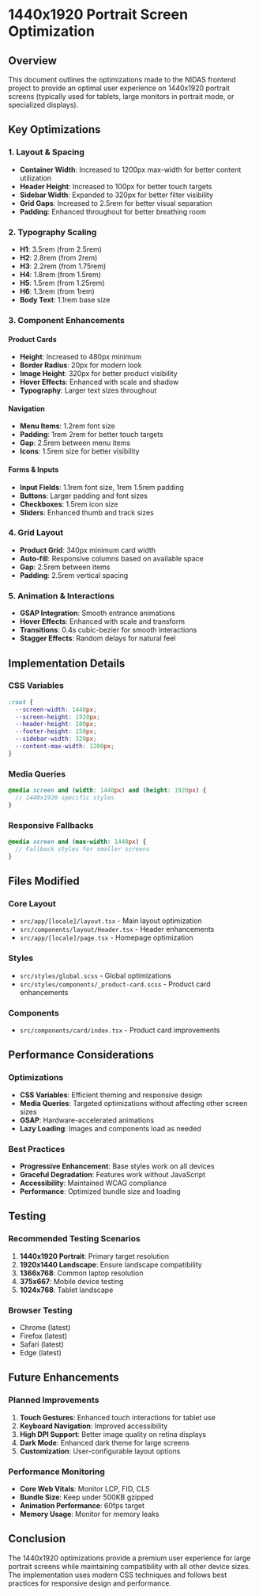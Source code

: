 # 1440x1920 Portrait Screen Optimization

## Overview

This document outlines the optimizations made to the NIDAS frontend project to provide an optimal user experience on 1440x1920 portrait screens (typically used for tablets, large monitors in portrait mode, or specialized displays).

## Key Optimizations

### 1. **Layout & Spacing**

- **Container Width**: Increased to 1200px max-width for better content utilization
- **Header Height**: Increased to 100px for better touch targets
- **Sidebar Width**: Expanded to 320px for better filter visibility
- **Grid Gaps**: Increased to 2.5rem for better visual separation
- **Padding**: Enhanced throughout for better breathing room

### 2. **Typography Scaling**

- **H1**: 3.5rem (from 2.5rem)
- **H2**: 2.8rem (from 2rem)
- **H3**: 2.2rem (from 1.75rem)
- **H4**: 1.8rem (from 1.5rem)
- **H5**: 1.5rem (from 1.25rem)
- **H6**: 1.3rem (from 1rem)
- **Body Text**: 1.1rem base size

### 3. **Component Enhancements**

#### Product Cards

- **Height**: Increased to 480px minimum
- **Border Radius**: 20px for modern look
- **Image Height**: 320px for better product visibility
- **Hover Effects**: Enhanced with scale and shadow
- **Typography**: Larger text sizes throughout

#### Navigation

- **Menu Items**: 1.2rem font size
- **Padding**: 1rem 2rem for better touch targets
- **Gap**: 2.5rem between menu items
- **Icons**: 1.5rem size for better visibility

#### Forms & Inputs

- **Input Fields**: 1.1rem font size, 1rem 1.5rem padding
- **Buttons**: Larger padding and font sizes
- **Checkboxes**: 1.5rem icon size
- **Sliders**: Enhanced thumb and track sizes

### 4. **Grid Layout**

- **Product Grid**: 340px minimum card width
- **Auto-fill**: Responsive columns based on available space
- **Gap**: 2.5rem between items
- **Padding**: 2.5rem vertical spacing

### 5. **Animation & Interactions**

- **GSAP Integration**: Smooth entrance animations
- **Hover Effects**: Enhanced with scale and transform
- **Transitions**: 0.4s cubic-bezier for smooth interactions
- **Stagger Effects**: Random delays for natural feel

## Implementation Details

### CSS Variables

```scss
:root {
  --screen-width: 1440px;
  --screen-height: 1920px;
  --header-height: 100px;
  --footer-height: 150px;
  --sidebar-width: 320px;
  --content-max-width: 1200px;
}
```

### Media Queries

```scss
@media screen and (width: 1440px) and (height: 1920px) {
  // 1440x1920 specific styles
}
```

### Responsive Fallbacks

```scss
@media screen and (max-width: 1440px) {
  // Fallback styles for smaller screens
}
```

## Files Modified

### Core Layout

- `src/app/[locale]/layout.tsx` - Main layout optimization
- `src/components/layout/Header.tsx` - Header enhancements
- `src/app/[locale]/page.tsx` - Homepage optimization

### Styles

- `src/styles/global.scss` - Global optimizations
- `src/styles/components/_product-card.scss` - Product card enhancements

### Components

- `src/components/card/index.tsx` - Product card improvements

## Performance Considerations

### Optimizations

- **CSS Variables**: Efficient theming and responsive design
- **Media Queries**: Targeted optimizations without affecting other screen sizes
- **GSAP**: Hardware-accelerated animations
- **Lazy Loading**: Images and components load as needed

### Best Practices

- **Progressive Enhancement**: Base styles work on all devices
- **Graceful Degradation**: Features work without JavaScript
- **Accessibility**: Maintained WCAG compliance
- **Performance**: Optimized bundle size and loading

## Testing

### Recommended Testing Scenarios

1. **1440x1920 Portrait**: Primary target resolution
2. **1920x1440 Landscape**: Ensure landscape compatibility
3. **1366x768**: Common laptop resolution
4. **375x667**: Mobile device testing
5. **1024x768**: Tablet landscape

### Browser Testing

- Chrome (latest)
- Firefox (latest)
- Safari (latest)
- Edge (latest)

## Future Enhancements

### Planned Improvements

1. **Touch Gestures**: Enhanced touch interactions for tablet use
2. **Keyboard Navigation**: Improved accessibility
3. **High DPI Support**: Better image quality on retina displays
4. **Dark Mode**: Enhanced dark theme for large screens
5. **Customization**: User-configurable layout options

### Performance Monitoring

- **Core Web Vitals**: Monitor LCP, FID, CLS
- **Bundle Size**: Keep under 500KB gzipped
- **Animation Performance**: 60fps target
- **Memory Usage**: Monitor for memory leaks

## Conclusion

The 1440x1920 optimizations provide a premium user experience for large portrait screens while maintaining compatibility with all other device sizes. The implementation uses modern CSS techniques and follows best practices for responsive design and performance.
